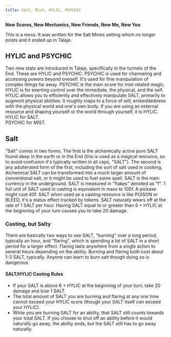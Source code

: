 ```yaml
---
title: Salt, Mist, HYLIC, PSYCHIC
---
```


**New Scores, New Mechanics, New Friends, New Me, New You**

This is a mess. It was written for the Salt Mines setting which no longer exists and it ended up in Talaje.

## HYLIC and PSYCHIC 

Two new stats are introduced in Talaje, specifically in the tunnels of the End. These are HYLIC and PSYCHIC. PSYCHIC is used for channeling and accessing powers beyond oneself. It's used for fine manipulation of complex things far away. PSYCHIC is the main score for mist related magic. HYLIC is for exerting control over the immediate, the physical, and the self. HYLIC allows you to efficiently and effectively manipulate SALT, primarily to augment physical abilities. It roughly maps to a force of will, embeddedness with the physical world and one's own body. If you are using an external resource and shaping yourself or the world through yourself, it is HYLIC.
HYLIC for SALT.  
PSYCHIC for MIST. 

## Salt

"Salt" comes in two forms. The first is the alchemically active pure SALT found deep in the earth or in the End (this is used as a magical resource, so to avoid confusion it's typically written in all caps, "SALT"). The second is any adulterated form of the first, including the sort of salt used in cooking. Alchemical SALT can be transformed into a much larger amount of conventional salt, or it might be used to fuel some spell. SALT is the main currency in the underground. SALT is measured in "flakes" denoted as "f". 1 full unit of SALT used in casting is equivalent in mass to 100f. A pickaxe might cost 40f. SALT when used as a casting resource is like POISON or BLEED, it's a status effect tracked by tokens. SALT naturally wears off at the rate of 1 SALT per hour. Having SALT equal to or greater than 6 + HYLIC at the beginning of your turn causes you to take 20 damage. 

### Casting, but Salty

There are basically two ways to use SALT, "burning" over a long period, typically an hour, and "flaring", which is spending a lot of SALT in a short period for a larger effect. Flaring lasts anywhere from a single action to several hours depending on the ability. Burning and flaring both cost about 1-3 SALT, typically. Anyone can learn to burn salt though doing so is dangerous.

#### SALT/HYLIC Casting Rules

- If your SALT is above 6 + HYLIC at the beginning of your turn, take 20 damage and lose 1 SALT.
- The total amount of SALT you are burning and flaring at any one time cannot exceed your HYLIC score (though your SALT itself *can* exceed your HYLIC).
- While you are burning SALT for an ability, that SALT still counts towards your total SALT. If you choose to shut off an ability before it would naturally go away, the ability ends, but the SALT still has to go away naturally. 

<!-- #### Chitinous Strata (1 SP)

Requires: 1 HYLIC  

(2n1) to start. Continuously burn 1 SALT for 1 hour. Generate a layer of salt armor with (-1d6 B, -1d8 P, -1d8 S). Lower your to-hit difficulty by 1. While using Salt Armor, you're able to use an unarmed attack of +AGI to hit, 1d4 (B) [range: close]. Disadvantage on anything requiring fine motor skills. You cannot wear other armor while using this ability. You can use this ability multiple times.
Flare Effect: Must currently have Salt Armor. Burn 1 Salt. Triple armor bonus from this source for 1 turn. 

#### Violent Accretion (1 SP) Requires: 1 HYLIC  

Requires: 1 HYLIC

(1n1) to start. Continuously burn 1 SALT for 1 hour. Salt rapidly accrues on an arm, covering it in thick plates and amplifying its strength. While using Violent Accretion you have minimal use of the hand, it is like a giant gauntlet with few joints and no finger separation. Take disadvantage on anything requiring fine motor skills, and take disadvantage when using other weapons. When using Violent Accretion the arm functions as the following weapon:

[one-handed] [range: close]  
Speed: (1n1)->(2n1) To Hit: 2*STR  
- 1d8+STR (B)

If flared for 1 SALT, lasting for 1 attack:

[one-handed]
Speed: (2n1) To Hit: 2*STR
- 1d8 (B) 2d8 (P) +STR

#### Salubrity

Requires: 1 HYLIC  

This ability allows you to augment scores and abilities by burning SALT. This skill will probably have to be streamlined, rewritten.
(1n1) to start all of these moves.
STR: Increase STR by 2 for 1 hour by continuously burning SALT.
CON: Increase CON by 2 for 1 hour by continuously burning SALT.
Both of these can be flared to increase by 1 more for 1 minute.  

If you have at least 2 HYLIC: 

AGI: Increase AGI and move speed by 1 and move for 1 hour by continuously burning SALT. Can be flared for 1 SALT to leap 6 spaces.
PERCEPTION: Increase perception by 1 for 6 hours by continuously burning SALT, can replace 4 hours of sleep. Can be flared by burning 1 SALT to add +3 to checks made with one sense for 5 minutes. -->

<!-- ### Notes on other moves not available at the start of the game, that exist elsewhere.

- Ability that requires 3 HYLIC, and requires burning 3 SALT. If you are reduced to 0 HP but not killed outright, stay at 1 HP.
- Way of Constant Secretion: The patented crust punk move, always be gaining 1 SALT, can't sleep.
- Ability to shift what attribute you are using between STR CON and AGI with Salubrity. -->

<!-- # Some Gameplay and Move Notes on MIST and PSYCHIC

MIST abilities are rarer to start with than SALT, and users of MIST are less trusted or understood. Where SALT damage is more bludgeoning/piercing heavy, MIST is more slashing/grappling/debuff/manipulation heavy. Where the SALT resource is external, the MIST resource is "internal", you can lower your own stats in order to pull more from the mists, (mist is more... up in the air right now. Mist allows you to create entities, or pseudo entities made of mist which you can manipulate for attacks or utility. Mist users typically have vessels they store some mist in and keep on hand. Mist is exhaled, and requires focus on the breath. Mist users must be able to breathe. Mist requires concentration to maintain channeling. Mist use might be aided by some kind of mask. If certain conditions are met, like the destruction of the mists or sudden involuntary separation from the mists, the user does not get their stats or resources back immediately, they must recover slowly. MIST is less directly combat oriented than SALT. Fire is a hard counter to mist.

#### More Mist Notes More Specific

When exhaling mist, the default behaviour is a (4? 5?) radius sphere centered on yourself. It should be big enough to create ambiguity and give you options, but not so big that it defines the entire combat for everyone just by the fact of your using it.  
Mist users can wear strange masks that allow them to shape the mists in different ways, in lines, in cones, being able to have the circle centered anywhere as long as they would be within it, etc.

# More Rules, Other Forces in the Salt Mines

These are sort of opposed to each other but it's more complicated than that, think less two sides, more circle of fifths. Better yet, think of a better analogy.

| Salt  | Water |
| ----- | ----- |
| Fire  | Mist  |
| Sun   | Moon  |
| Light | Dark  |

And fuckin'... oil? Oil, fire, food, can't mix with water, feels like there's something there.

### Water

You need water to not die, it's heavy, and it's going to put a hard limit on your ability to explore. 
Occasionally you might find freshwater wells in the caves, this is as close to a holy place as there is in the mines, and is a natural checkpoint.

### Saltwater

Useless, despised. Home of the reviled.

### Fire

You need it to see, and it's a man's best tool against the mists.

## The Mist

Inscrutable, mysterious, terrible, bearing great promises and things you don't understand.  
The mist might contain a jungle of enormous beings from the deep or a festival of mistings.

# The People of the Salt Mines and Caves, (under construction)

### Salt Wretches

Dead miners, shriveled pitiable things.

### Salt Miners

Shriveled pathetic things.

### The Suncursed Wanderer

This name fucks, figure something out.

### Mistings

Among this group are:

- Enormous pale blind deep sea creatures with teeth in many rows, able to continuously create mist to suspend themselves, preferring to follow the wandering mists.

- Entire civilizations. 
  
- The whispering dead.

Deep sea fey with many teeth, keepers of arcane knowledge, associated with the moon, the water, and the dark, in addition to the mists. Old. 

### The Reviled

The Reviled live in the useless putrid saltwater, saltwater not considered suitable for any dignified or intelligent sort of life.  
They call prefer to call themselves "Saturants". They claim their own place in the celestial order by associating not with the sun or moon, but with Saturn, claiming the rings around Saturn to be an endless river of salt. They are ignored. One has to wonder how they found out about Saturn to begin with.  

The following section really only applies to the Salt Mine setting, or a similar setting that plays liberally with real-world places.
>Players engaging with the Reviled can learn of a cosmology relating major and minor celestial bodies as:  
Sun/Salt -> Mars
Moon/Water -> Neptune
Where Saturn is actually unified, with the planet as the major body and the rings as the minor.  
If this Neptune/Mars thing is brought up to mistings or certain human/fire related factions they might believe the players must be very important or wise for knowing this, or they might believe the players must have stolen some knowledge, must be some liability, and become hostile.  

The Reviled can deploy an especially debilitating saltmist, might keep some secrets of healing?

## Molemen  

I don't know what to call these. Hateful little molemen that weaken the rock and set traps of collapsing rock to hunt and kill. Know a lot about the caves.  
Though some are very gross some are, like golden moles, downright [precious](https://i.pinimg.com/originals/ac/7b/ed/ac7bed8646ebeaddc4f8268589d98c40.png).

## The Operators

You know I love me a good walrus operator. -->